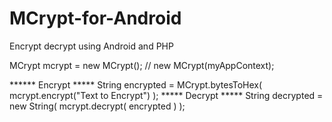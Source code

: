 # MCrypt-for-Android
Encrypt decrypt using Android and PHP


MCrypt mcrypt = new MCrypt(); // 	new MCrypt(myAppContext);

****** Encrypt *****
String encrypted = MCrypt.bytesToHex( mcrypt.encrypt("Text to Encrypt") );
 ***** Decrypt *****
String decrypted = new String( mcrypt.decrypt( encrypted ) );

